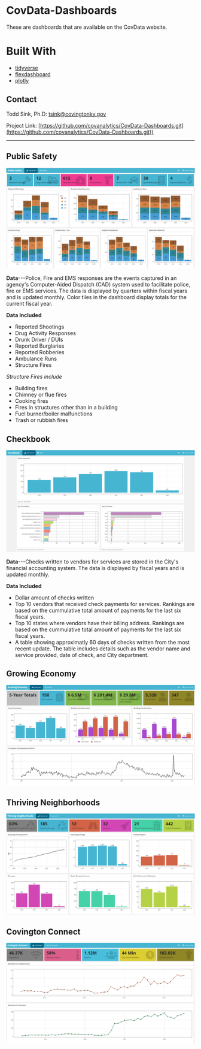 # CovData-Dashboards
These are dashboards that are available on the CovData website.

# Built With
* [tidyverse](https://www.tidyverse.org/packages/)
* [flexdashboard](https://github.com/rstudio/flexdashboard)
* [plotly](https://github.com/plotly/plotly.R)


## Contact
Todd Sink, Ph.D:  tsink@covingtonky.gov

Project Link: [https://github.com/covanalytics/CovData-Dashboards.git](https://github.com/covanalytics/CovData-Dashboards.git))

---

## Public Safety

![covdata](https://raw.githubusercontent.com/covanalytics/CovData-Dashboards/main/images/public_safety.PNG)

**Data**---Police, Fire and EMS responses are the events captured in an agency's Computer-Aided Dispatch (CAD) system used to facilitate police, fire or EMS services.  The data is displayed by quarters within fiscal years and is updated monthly.  Color tiles in the dashboard display totals for the current fiscal year.

**Data Included**
* Reported Shootings
* Drug Activity Responses
* Drunk Driver / DUIs
* Reported Burglaries
* Reported Robberies
* Ambulance Runs
* Structure Fires

*Structure Fires include*

* Building fires
* Chimney or flue fires
* Cooking fires
* Fires in structures other than in a building
* Fuel burner/boiler malfunctions
* Trash or rubbish fires


## Checkbook

![covdata](https://raw.githubusercontent.com/covanalytics/CovData-Dashboards/main/images/checkbook.PNG)

**Data**---Checks written to vendors for services are stored in the City's financial accounting system.  The data is displayed by fiscal years and is updated monthly. 

**Data Included**
* Dollar amount of checks written
* Top 10 vendors that received check payments for services.  Rankings are based on the cummulative total amount of payments for the last six fiscal years.
* Top 10 states where vendors have their billing address.  Rankings are based on the cummulative total amount of payments for the last six fiscal years.
* A table showing approximatly 60 days of checks written from the most recent update. The table includes details such as the vendor name and service provided, date of check, and City department.   

## Growing Economy

![covdata](https://raw.githubusercontent.com/covanalytics/CovData-Dashboards/main/images/growing_economy.PNG)

## Thriving Neighborhoods

![covdata](https://raw.githubusercontent.com/covanalytics/CovData-Dashboards/main/images/thriving_neighborhoods.PNG)

## Covington Connect

![covdata](https://raw.githubusercontent.com/covanalytics/CovData-Dashboards/main/images/covington_connect.PNG)

